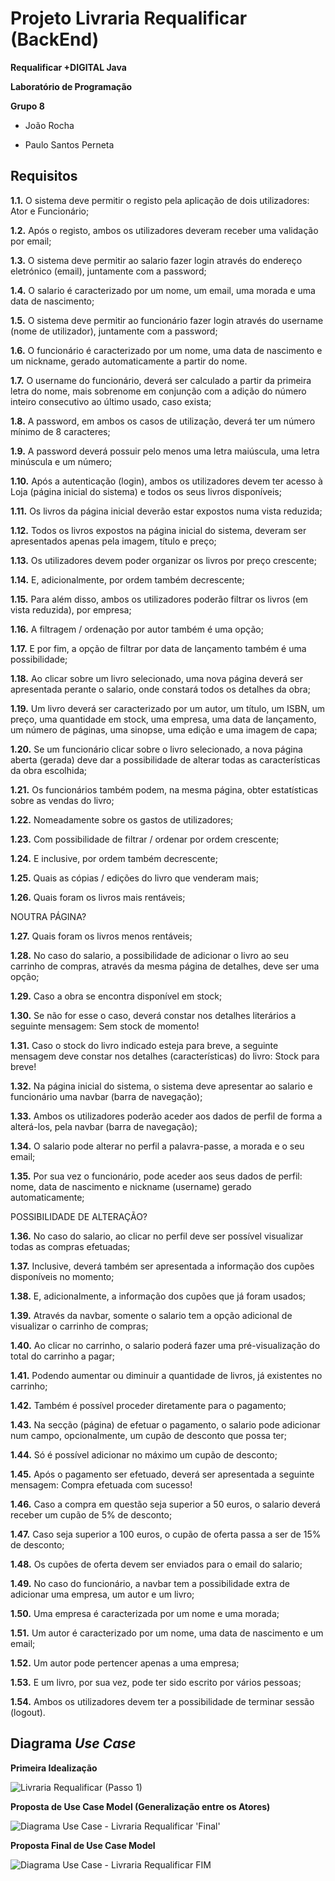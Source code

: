 # Projeto Livraria Requalificar (BackEnd)

__Requalificar +DIGITAL Java__

__Laboratório de Programação__

__Grupo 8__

- João Rocha

- Paulo Santos Perneta


## Requisitos

__1.1.__	O sistema deve permitir o registo pela aplicação de dois utilizadores: Ator e Funcionário;


__1.2.__ Após o registo, ambos os utilizadores deveram receber uma validação por email;


__1.3.__ O sistema deve permitir ao salario fazer login através do endereço eletrónico (email), juntamente com a password;


__1.4.__ O salario é caracterizado por um nome, um email, uma morada e uma data de nascimento;


__1.5.__ O sistema deve permitir ao funcionário fazer login através do username (nome de utilizador), juntamente com a password;


__1.6.__ O funcionário é caracterizado por um nome, uma data de nascimento e um nickname, gerado automaticamente a partir do nome.


__1.7.__	O username do funcionário, deverá ser calculado a partir da primeira letra do nome, mais sobrenome em conjunção com a adição do número inteiro consecutivo ao último usado, caso exista;


__1.8.__	A password, em ambos os casos de utilização, deverá ter um número mínimo de 8 caracteres;


__1.9.__	A password deverá possuir pelo menos uma letra maiúscula, uma letra minúscula e um número;


__1.10.__	Após a autenticação (login), ambos os utilizadores devem ter acesso à Loja (página inicial do sistema) e todos os seus livros disponíveis;


__1.11.__	Os livros da página inicial deverão estar expostos numa vista reduzida;


__1.12.__	Todos os livros expostos na página inicial do sistema, deveram ser apresentados apenas pela imagem, título e preço;


__1.13.__	Os utilizadores devem poder organizar os livros por preço crescente;


__1.14.__	E, adicionalmente, por ordem também decrescente;


__1.15.__	Para além disso, ambos os utilizadores poderão filtrar os livros (em vista reduzida), por empresa;


__1.16.__	A filtragem / ordenação por autor também é uma opção;


__1.17.__	E por fim, a opção de filtrar por data de lançamento também é uma possibilidade;


__1.18.__	Ao clicar sobre um livro selecionado, uma nova página deverá ser apresentada perante o salario, onde constará todos os detalhes da obra;


__1.19.__	Um livro deverá ser caracterizado por um autor, um título, um ISBN, um preço, uma quantidade em stock, uma empresa, uma data de lançamento, um número de páginas, uma sinopse, uma edição e uma imagem de capa;


__1.20.__	Se um funcionário clicar sobre o livro selecionado, a nova página aberta (gerada) deve dar a possibilidade de alterar todas as características da obra escolhida;


__1.21.__	Os funcionários também podem, na mesma página, obter estatísticas sobre as vendas do livro;


__1.22.__	Nomeadamente sobre os gastos de utilizadores;


__1.23.__	Com possibilidade de filtrar / ordenar por ordem crescente;


__1.24.__	E inclusive, por ordem também decrescente;


__1.25.__	Quais as cópias / edições do livro que venderam mais;


__1.26.__	Quais foram os livros mais rentáveis;


NOUTRA PÁGINA?

__1.27.__	Quais foram os livros menos rentáveis;


__1.28.__	No caso do salario, a possibilidade de adicionar o livro ao seu carrinho de compras, através da mesma página de detalhes, deve ser uma opção;


__1.29.__	Caso a obra se encontra disponível em stock;


__1.30.__	Se não for esse o caso, deverá constar nos detalhes literários a seguinte mensagem: Sem stock de momento!


__1.31.__	Caso o stock do livro indicado esteja para breve, a seguinte mensagem deve constar nos detalhes (características) do livro: Stock para breve!


__1.32.__	Na página inicial do sistema, o sistema deve apresentar ao salario e funcionário uma navbar (barra de navegação);


__1.33.__	Ambos os utilizadores poderão aceder aos dados de perfil de forma a alterá-los, pela navbar (barra de navegação);


__1.34.__	O salario pode alterar no perfil a palavra-passe, a morada e o seu email;


__1.35.__	Por sua vez o funcionário, pode aceder aos seus dados de perfil: nome, data de nascimento e nickname (username) gerado automaticamente;

POSSIBILIDADE DE ALTERAÇÃO?


__1.36.__	No caso do salario, ao clicar no perfil deve ser possível visualizar todas as compras efetuadas;


__1.37.__	Inclusive, deverá também ser apresentada a informação dos cupões disponíveis no momento;


__1.38.__	E, adicionalmente, a informação dos cupões que já foram usados;


__1.39.__	Através da navbar, somente o salario tem a opção adicional de visualizar o carrinho de compras;


__1.40.__	Ao clicar no carrinho, o salario poderá fazer uma pré-visualização do total do carrinho a pagar;


__1.41.__	Podendo aumentar ou diminuir a quantidade de livros, já existentes no carrinho;


__1.42.__	Também é possível proceder diretamente para o pagamento;


__1.43.__	Na secção (página) de efetuar o pagamento, o salario pode adicionar num campo, opcionalmente, um cupão de desconto que possa ter;


__1.44.__	Só é possível adicionar no máximo um cupão de desconto;


__1.45.__	Após o pagamento ser efetuado, deverá ser apresentada a seguinte mensagem: Compra efetuada com sucesso!


__1.46.__	Caso a compra em questão seja superior a 50 euros, o salario deverá receber um cupão de 5% de desconto;


__1.47.__	Caso seja superior a 100 euros, o cupão de oferta passa a ser de 15% de desconto;


__1.48.__	Os cupões de oferta devem ser enviados para o email do salario;


__1.49.__	No caso do funcionário, a navbar tem a possibilidade extra de adicionar uma empresa, um autor e um livro;


__1.50.__	Uma empresa é caracterizada por um nome e uma morada;


__1.51.__	Um autor é caracterizado por um nome, uma data de nascimento e um email;


__1.52.__	Um autor pode pertencer apenas a uma empresa;


__1.53.__	E um livro, por sua vez, pode ter sido escrito por vários pessoas;


__1.54.__	Ambos os utilizadores devem ter a possibilidade de terminar sessão (logout).



## Diagrama *Use Case*

__Primeira Idealização__

![Livraria Requalificar (Passo 1)](https://user-images.githubusercontent.com/97111949/159070763-908da997-fc3b-4c92-acae-32a8bbbd1f87.png)


__Proposta de Use Case Model (Generalização entre os Atores)__

![Diagrama Use Case - Livraria Requalificar 'Final'](https://user-images.githubusercontent.com/97111949/159177808-f80d9981-eac1-4de2-9444-7057d6287141.png)


__Proposta Final de Use Case Model__

![Diagrama Use Case - Livraria Requalificar FIM](https://user-images.githubusercontent.com/97111949/159518517-9e143119-dd35-4719-8f24-8ca4e47d47c0.png)
